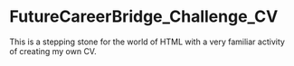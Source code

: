 # FutureCareerBridge_Challenge_CV
This is a stepping stone for the world of HTML with a very familiar activity of creating my own CV.
